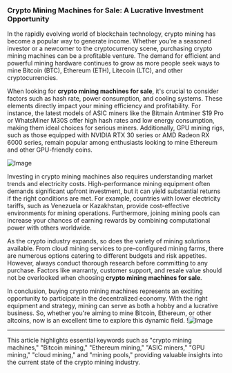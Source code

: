 ### Crypto Mining Machines for Sale: A Lucrative Investment Opportunity

In the rapidly evolving world of blockchain technology, crypto mining has become a popular way to generate income. Whether you're a seasoned investor or a newcomer to the cryptocurrency scene, purchasing crypto mining machines can be a profitable venture. The demand for efficient and powerful mining hardware continues to grow as more people seek ways to mine Bitcoin (BTC), Ethereum (ETH), Litecoin (LTC), and other cryptocurrencies.

When looking for **crypto mining machines for sale**, it's crucial to consider factors such as hash rate, power consumption, and cooling systems. These elements directly impact your mining efficiency and profitability. For instance, the latest models of ASIC miners like the Bitmain Antminer S19 Pro or WhatsMiner M30S offer high hash rates and low energy consumption, making them ideal choices for serious miners. Additionally, GPU mining rigs, such as those equipped with NVIDIA RTX 30 series or AMD Radeon RX 6000 series, remain popular among enthusiasts looking to mine Ethereum and other GPU-friendly coins.

![Image](https://github.com/user-attachments/assets/590b50a7-4459-4e76-8a31-559aed223621)

Investing in crypto mining machines also requires understanding market trends and electricity costs. High-performance mining equipment often demands significant upfront investment, but it can yield substantial returns if the right conditions are met. For example, countries with lower electricity tariffs, such as Venezuela or Kazakhstan, provide cost-effective environments for mining operations. Furthermore, joining mining pools can increase your chances of earning rewards by combining computational power with others worldwide.

As the crypto industry expands, so does the variety of mining solutions available. From cloud mining services to pre-configured mining farms, there are numerous options catering to different budgets and risk appetites. However, always conduct thorough research before committing to any purchase. Factors like warranty, customer support, and resale value should not be overlooked when choosing **crypto mining machines for sale**.

In conclusion, buying crypto mining machines represents an exciting opportunity to participate in the decentralized economy. With the right equipment and strategy, mining can serve as both a hobby and a lucrative business. So, whether you're aiming to mine Bitcoin, Ethereum, or other altcoins, now is an excellent time to explore this dynamic field. !![Image](https://github.com/user-attachments/assets/590b50a7-4459-4e76-8a31-559aed223621)

--- 

This article highlights essential keywords such as "crypto mining machines," "Bitcoin mining," "Ethereum mining," "ASIC miners," "GPU mining," "cloud mining," and "mining pools," providing valuable insights into the current state of the crypto mining industry.